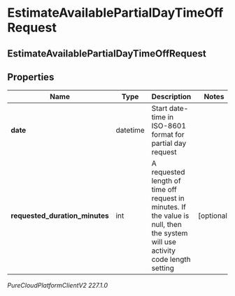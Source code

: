 # EstimateAvailablePartialDayTimeOffRequest

## EstimateAvailablePartialDayTimeOffRequest

## Properties

|Name | Type | Description | Notes|
|------------ | ------------- | ------------- | -------------|
| **date** | datetime | Start date-time in ISO-8601 format for partial day request | |
| **requested_duration_minutes** | int | A requested length of time off request in minutes. If the value is null, then the system will use activity code length setting | [optional] |



_PureCloudPlatformClientV2 227.1.0_
